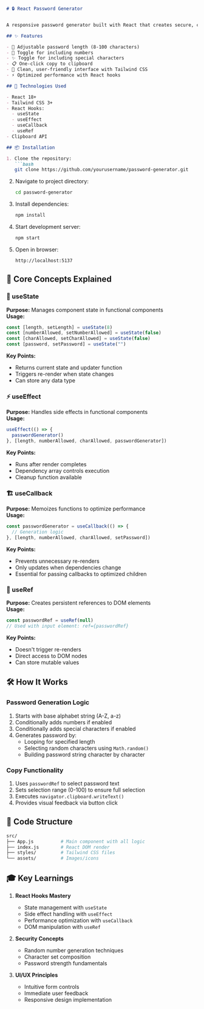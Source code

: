 

```markdown
# 🔒 React Password Generator


A responsive password generator built with React that creates secure, customizable passwords with options to include numbers and special characters.

## ✨ Features

- 📏 Adjustable password length (8-100 characters)
- 🔢 Toggle for including numbers
- ✨ Toggle for including special characters
- 📋 One-click copy to clipboard
- 🎨 Clean, user-friendly interface with Tailwind CSS
- ⚡ Optimized performance with React hooks

## 🚀 Technologies Used

- React 18+
- Tailwind CSS 3+
- React Hooks:
  - useState
  - useEffect
  - useCallback
  - useRef
- Clipboard API

## 📦 Installation

1. Clone the repository:
   ```bash
   git clone https://github.com/yourusername/password-generator.git
   ```
2. Navigate to project directory:
   ```bash
   cd password-generator
   ```
3. Install dependencies:
   ```bash
   npm install
   ```
4. Start development server:
   ```bash
   npm start
   ```
5. Open in browser:
   ```
   http://localhost:5137
   ```

## 🧠 Core Concepts Explained

### 🔄 useState
**Purpose:** Manages component state in functional components  
**Usage:**
```javascript
const [length, setLength] = useState(8)
const [numberAllowed, setNumberAllowed] = useState(false)
const [charAllowed, setCharAllowed] = useState(false)
const [password, setPassword] = useState("")
```
**Key Points:**
- Returns current state and updater function
- Triggers re-render when state changes
- Can store any data type

### ⚡ useEffect
**Purpose:** Handles side effects in functional components  
**Usage:**
```javascript
useEffect(() => {
  passwordGenerator()
}, [length, numberAllowed, charAllowed, passwordGenerator])
```
**Key Points:**
- Runs after render completes
- Dependency array controls execution
- Cleanup function available

### 🏗️ useCallback
**Purpose:** Memoizes functions to optimize performance  
**Usage:**
```javascript
const passwordGenerator = useCallback(() => {
  // Generation logic
}, [length, numberAllowed, charAllowed, setPassword])
```
**Key Points:**
- Prevents unnecessary re-renders
- Only updates when dependencies change
- Essential for passing callbacks to optimized children

### 🎯 useRef
**Purpose:** Creates persistent references to DOM elements  
**Usage:**
```javascript
const passwordRef = useRef(null)
// Used with input element: ref={passwordRef}
```
**Key Points:**
- Doesn't trigger re-renders
- Direct access to DOM nodes
- Can store mutable values

## 🛠️ How It Works

### Password Generation Logic
1. Starts with base alphabet string (A-Z, a-z)
2. Conditionally adds numbers if enabled
3. Conditionally adds special characters if enabled
4. Generates password by:
   - Looping for specified length
   - Selecting random characters using `Math.random()`
   - Building password string character by character

### Copy Functionality
1. Uses `passwordRef` to select password text
2. Sets selection range (0-100) to ensure full selection
3. Executes `navigator.clipboard.writeText()`
4. Provides visual feedback via button click

## 📝 Code Structure

```bash
src/
├── App.js          # Main component with all logic
├── index.js        # React DOM render
├── styles/         # Tailwind CSS files
└── assets/         # Images/icons
```

## 🎓 Key Learnings

1. **React Hooks Mastery**
   - State management with `useState`
   - Side effect handling with `useEffect`
   - Performance optimization with `useCallback`
   - DOM manipulation with `useRef`

2. **Security Concepts**
   - Random number generation techniques
   - Character set composition
   - Password strength fundamentals

3. **UI/UX Principles**
   - Intuitive form controls
   - Immediate user feedback
   - Responsive design implementation



